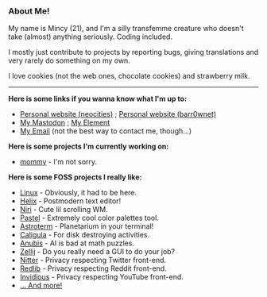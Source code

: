 ### About Me!

My name is Mincy (21), and I'm a silly transfemme creature who doesn't take (almost) anything seriously.
Coding included.

I mostly just contribute to projects by reporting bugs, giving translations and very rarely do something on my own.

I love cookies (not the web ones, chocolate cookies) and strawberry milk.

---

**Here is some links if you wanna know what I'm up to:**
- [Personal website (neocities)](https://mincy.neocities.org/) ; [Personal website (barr0wnet)](https://alphamethyl.barr0w.net/~sleepybunny/)
- [My Mastodon](https://tech.lgbt/@sleepybunny/) ; [My Element](https://matrix.to/#/@sleepybunny:matrix.org/)
- [My Email](mailto:sleepymincy@proton.me) (not the best way to contact me, though...)

**Here is some projects I'm currently working on:**
- [mommy](https://github.com/sleepymincy/mommy) - I'm not sorry.

**Here is some FOSS projects I really like:**
- [Linux](https://github.com/torvalds/linux) - Obviously, it had to be here.
- [Helix](https://github.com/helix-editor/helix) - Postmodern text editor!
- [Niri](https://github.com/YaLTeR/niri) - Cute lil scrolling WM.
- [Pastel](https://github.com/sharkdp/pastel) - Extremely cool color palettes tool.
- [Astroterm](https://github.com/da-luce/astroterm) - Planetarium in your terminal!
- [Caligula](https://github.com/ifd3f/caligula) - For disk destroying activities.
- [Anubis](https://github.com/TecharoHQ/anubis) - AI is bad at math puzzles.
- [Zellij](https://github.com/zellij-org/zellij) - Do you really need a GUI to do your job?
- [Nitter](https://github.com/zedeus/nitter) - Privacy respecting Twitter front-end.
- [Redlib](https://github.com/redlib-org/redlib) - Privacy respecting Reddit front-end.
- [Invidious](https://github.com/iv-org/invidious) - Privacy respecting YouTube front-end.
- [... And more!](https://github.com/sleepymincy?tab=stars)
